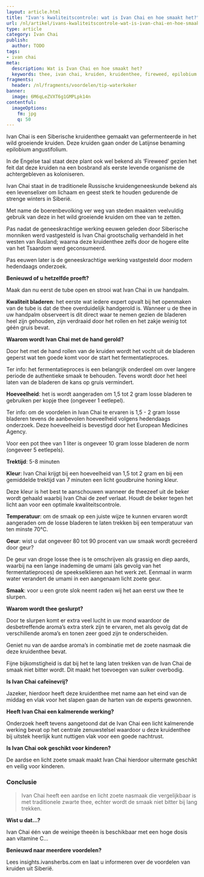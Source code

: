 ```yaml
---
layout: article.html
title: "Ivan's kwaliteitscontrole: wat is Ivan Chai en hoe smaakt het?"
url: /nl/artikel/ivans-kwaliteitscontrole-wat-is-ivan-chai-en-hoe-smaakt-het
type: article
category: Ivan Chai
publish:
  author: TODO
tags:
- ivan chai
meta:
  description: Wat is Ivan Chai en hoe smaakt het?
  keywords: thee, ivan chai, kruiden, kruidenthee, fireweed, epilobium angustifolium, European Medicines Agency, kruidengeneeskunde, cafeïnevrij, Siberië
fragments:
  header: /nl/fragments/voordelen/tip-waterkoker
banner:
  image: 6M6qLeZVXT6g1GMPLpk14n
contentful:
  imageOptions:
    fm: jpg
    q: 50
---
```

Ivan Chai is een Siberische kruidenthee gemaakt van gefermenteerde in het wild groeiende kruiden. Deze kruiden gaan onder de Latijnse benaming epilobium angustifolium.

In de Engelse taal staat deze plant ook wel bekend als ‘Fireweed’ gezien het feit dat deze kruiden na een bosbrand als eerste levende organisme de achtergebleven as koloniseren.

Ivan Chai staat in de traditionele Russische kruidengeneeskunde bekend als een levenselixer om lichaam en geest sterk te houden gedurende de strenge winters in Siberië.

Met name de boerenbevolking ver weg van steden maakten veelvuldig gebruik van deze in het wild groeiende kruiden om thee van te zetten.

Pas nadat de geneeskrachtige werking eeuwen geleden door Siberische monniken werd vastgesteld is Ivan Chai grootschalig verhandeld in het westen van Rusland; waarna deze kruidenthee zelfs door de hogere elite van het Tsaardom werd geconsumeerd.

Pas eeuwen later is de geneeskrachtige werking vastgesteld door modern hedendaags onderzoek.

**Benieuwd of u hetzelfde proeft?**

Maak dan nu eerst de tube open en strooi wat Ivan Chai in uw handpalm.

**Kwaliteit bladeren**: het eerste wat iedere expert opvalt bij het openmaken van de tube is dat de thee overduidelijk handgerold is. Wanneer u de thee in uw handpalm observeert is dit direct waar te nemen gezien de bladeren heel zijn gehouden, zijn verdraaid door het rollen en het zakje weinig tot géén gruis bevat.

**Waarom wordt Ivan Chai met de hand gerold?**

Door het met de hand rollen van de kruiden wordt het vocht uit de bladeren geperst wat ten goede komt voor de start het fermentatieproces.

Ter info: het fermentatieproces is een belangrijk onderdeel om over langere periode de authentieke smaak te behouden. Tevens wordt door het heel laten van de bladeren de kans op gruis vermindert.

**Hoeveelheid**: het is wordt aangeraden om 1,5 tot 2 gram losse bladeren te gebruiken per kopje thee (ongeveer 1 eetlepel).

Ter info: om de voordelen in Ivan Chai te ervaren is 1,5 - 2 gram losse bladeren tevens de aanbevolen hoeveelheid volgens hedendaags onderzoek. Deze hoeveelheid is bevestigd door het European Medicines Agency.

Voor een pot thee van 1 liter is ongeveer 10 gram losse bladeren de norm (ongeveer 5 eetlepels).

**Trektijd**: 5-8 minuten

**Kleur**: Ivan Chai krijgt bij een hoeveelheid van 1,5 tot 2 gram en bij een gemiddelde trektijd van 7 minuten een licht goudbruine honing kleur.

Deze kleur is het best te aanschouwen wanneer de theezeef uit de beker wordt gehaald waarbij Ivan Chai de zeef verlaat. Houdt de beker tegen het licht aan voor een optimale kwaliteitscontrole.

**Temperatuur**: om de smaak op een juiste wijze te kunnen ervaren wordt aangeraden om de losse bladeren te laten trekken bij een temperatuur van ten minste 70°C.

**Geur**: wist u dat ongeveer 80 tot 90 procent van uw smaak wordt gecreëerd door geur?

De geur van droge losse thee is te omschrijven als grassig en diep aards, waarbij na een lange inademing de umami (als gevolg van het fermentatieproces) de speekselklieren aan het werk zet. Eenmaal in warm water verandert de umami in een aangenaam licht zoete geur.

**Smaak**: voor u een grote slok neemt raden wij het aan eerst uw thee te slurpen.

**Waarom wordt thee geslurpt?**

Door te slurpen komt er extra veel lucht in uw mond waardoor de desbetreffende aroma’s extra sterk zijn te ervaren, met als gevolg dat de verschillende aroma’s en tonen zeer goed zijn te onderscheiden.

Geniet nu van de aardse aroma’s in combinatie met de zoete nasmaak die deze kruidenthee bevat.

Fijne bijkomstigheid is dat bij het te lang laten trekken van de Ivan Chai de smaak niet bitter wordt. Dit maakt het toevoegen van suiker overbodig.

**Is Ivan Chai cafeïnevrij?**

Jazeker, hierdoor heeft deze kruidenthee met name aan het eind van de middag en vlak voor het slapen gaan de harten van de experts gewonnen.

**Heeft Ivan Chai een kalmerende werking?**

Onderzoek heeft tevens aangetoond dat de Ivan Chai een licht kalmerende werking bevat op het centrale zenuwstelsel waardoor u deze kruidenthee bij uitstek heerlijk kunt nuttigen vlak voor een goede nachtrust.

**Is Ivan Chai ook geschikt voor kinderen?**

De aardse en licht zoete smaak maakt Ivan Chai hierdoor uitermate geschikt en veilig voor kinderen.

### Conclusie

> Ivan Chai heeft een aardse en licht zoete nasmaak die vergelijkbaar is met traditionele zwarte thee, echter wordt de smaak niet bitter bij lang trekken.

**Wist u dat...?**

Ivan Chai één van de weinige theeën is beschikbaar met een hoge dosis aan vitamine C...

**Benieuwd naar meerdere voordelen?**

Lees insights.ivansherbs.com en laat u informeren over de voordelen van kruiden uit Siberië.
